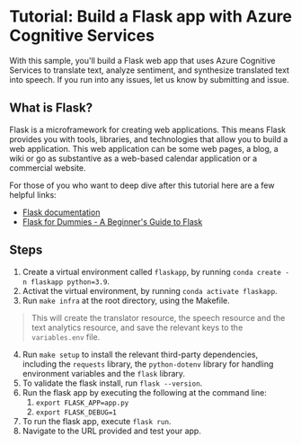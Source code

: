 # Tutorial: Build a Flask app with Azure Cognitive Services

With this sample, you'll build a Flask web app that uses Azure Cognitive Services to translate text, analyze sentiment, and synthesize translated text into speech. If you run into any issues, let us know by submitting and issue.

## What is Flask?

Flask is a microframework for creating web applications. This means Flask provides you with tools, libraries, and technologies that allow you to build a web application. This web application can be some web pages, a blog, a wiki or go as substantive as a web-based calendar application or a commercial website.

For those of you who want to deep dive after this tutorial here are a few helpful links:

* [Flask documentation](http://flask.pocoo.org/)
* [Flask for Dummies - A Beginner's Guide to Flask](https://codeburst.io/flask-for-dummies-a-beginners-guide-to-flask-part-uno-53aec6afc5b1)
## Steps
1. Create a virtual environment called `flaskapp`, by running `conda create -n flaskapp python=3.9`.
2. Activat the virtual environment, by running `conda activate flaskapp`.
3. Run `make infra` at the root directory, using the Makefile.
> This will create the translator resource, the speech resource and the text analytics resource, and save the
relevant keys to the `variables.env` file.
4. Run `make setup` to install the relevant third-party dependencies, including the `requests` library, the
   `python-dotenv` library for handling environment variables and the `flask` library.
5. To validate the flask install, run `flask --version`.
6. Run the flask app by executing the following at the command line:
	1. `export FLASK_APP=app.py`
	2. `export FLASK_DEBUG=1`
7. To run the flask app, execute `flask run`.
8. Navigate to the URL provided and test your app.

